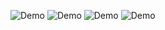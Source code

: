 ![Demo](https://i.imgur.com/4RLGx8i.png)
![Demo](https://i.imgur.com/1lfwutM.png)
![Demo](https://i.imgur.com/VgcVU2s.png)
![Demo](https://i.imgur.com/4OL0vl7.png)
